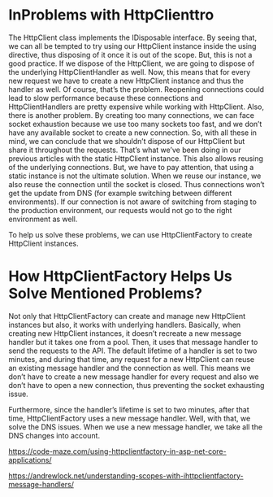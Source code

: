 
# InProblems with HttpClienttro
The HttpClient class implements the IDisposable interface. By seeing that, we can all be tempted to try using our HttpClient instance inside the using directive, thus disposing of it once it is out of the scope. But, this is not a good practice. If we dispose of the HttpClient, we are going to dispose of the underlying HttpClientHandler as well. Now, this means that for every new request we have to create a new HttpClient instance and thus the handler as well. Of course, that’s the problem. Reopening connections could lead to slow performance because these connections and HttpClientHandlers are pretty expensive while working with HttpClient.
Also, there is another problem. By creating too many connections, we can face socket exhaustion because we use too many sockets too fast, and we don’t have any available socket to create a new connection.
So, with all these in mind, we can conclude that we shouldn’t dispose of our HttpClient but share it throughout the requests. That’s what we’ve been doing in our previous articles with the static HttpClient instance. This also allows reusing of the underlying connections.
But, we have to pay attention, that using a static instance is not the ultimate solution. When we reuse our instance, we also reuse the connection until the socket is closed. Thus connections won’t get the update from DNS (for example switching between different environments). If our connection is not aware of switching from staging to the production environment, our requests would not go to the right environment as well.

To help us solve these problems, we can use HttpClientFactory to create HttpClient instances.

# How HttpClientFactory Helps Us Solve Mentioned Problems?
Not only that HttpClientFactory can create and manage new HttpClient instances but also, it works with underlying handlers. Basically, when creating new HttpClient instances, it doesn’t recreate a new message handler but it takes one from a pool. Then, it uses that message handler to send the requests to the API. The default lifetime of a handler is set to two minutes, and during that time, any request for a new HttpClient can reuse an existing message handler and the connection as well. This means we don’t have to create a new message handler for every request and also we don’t have to open a new connection, thus preventing the socket exhausting issue.

Furthermore, since the handler’s lifetime is set to two minutes, after that time, HttpClientFactory uses a new message handler. Well, with that, we solve the DNS issues. When we use a new message handler, we take all the DNS changes into account.

https://code-maze.com/using-httpclientfactory-in-asp-net-core-applications/

https://andrewlock.net/understanding-scopes-with-ihttpclientfactory-message-handlers/